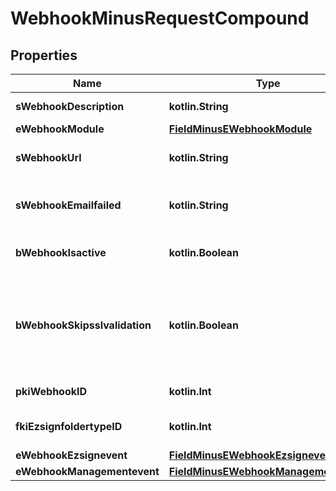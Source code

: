 
# WebhookMinusRequestCompound

## Properties
Name | Type | Description | Notes
------------ | ------------- | ------------- | -------------
**sWebhookDescription** | **kotlin.String** | The description of the Webhook | 
**eWebhookModule** | [**FieldMinusEWebhookModule**](FieldMinusEWebhookModule.md) |  | 
**sWebhookUrl** | **kotlin.String** | The URL of the Webhook callback | 
**sWebhookEmailfailed** | **kotlin.String** | The email that will receive the Webhook in case all attempts fail | 
**bWebhookIsactive** | **kotlin.Boolean** | Whether the Webhook is active or not | 
**bWebhookSkipsslvalidation** | **kotlin.Boolean** | Wheter the server&#39;s SSL certificate should be validated or not. Not recommended to skip for production use | 
**pkiWebhookID** | **kotlin.Int** | The unique ID of the Webhook |  [optional]
**fkiEzsignfoldertypeID** | **kotlin.Int** | The unique ID of the Ezsignfoldertype. |  [optional]
**eWebhookEzsignevent** | [**FieldMinusEWebhookEzsignevent**](FieldMinusEWebhookEzsignevent.md) |  |  [optional]
**eWebhookManagementevent** | [**FieldMinusEWebhookManagementevent**](FieldMinusEWebhookManagementevent.md) |  |  [optional]



